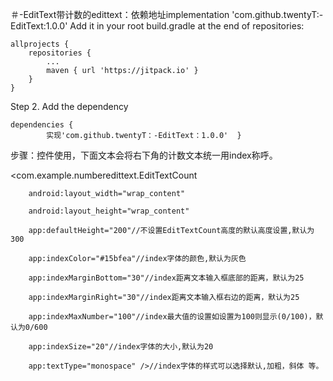 ＃-EditText带计数的edittext：依赖地址implementation 'com.github.twentyT:-EditText:1.0.0'
Add it in your root build.gradle at the end of repositories:

	allprojects {
		repositories {
			...
			maven { url 'https://jitpack.io' }
		}
	}
Step 2. Add the dependency

	dependencies {
	        实现'com.github.twentyT：-EditText：1.0.0' 	}
                
步骤：控件使用，下面文本会将右下角的计数文本统一用index称呼。   

<com.example.numberedittext.EditTextCount

        android:layout_width="wrap_content"
        
        android:layout_height="wrap_content"
        
        app:defaultHeight="200"//不设置EditTextCount高度的默认高度设置,默认为300
        
        app:indexColor="#15bfea"//index字体的颜色,默认为灰色
        
        app:indexMarginBottom="30"//index距离文本输入框底部的距离，默认为25
        
        app:indexMarginRight="30"//index距离文本输入框右边的距离，默认为25
        
        app:indexMaxNumber="100"//index最大值的设置如设置为100则显示(0/100)，默认为0/600
        
        app:indexSize="20"//index字体的大小,默认为20
        
        app:textType="monospace" />//index字体的样式可以选择默认,加粗，斜体 等。
	

